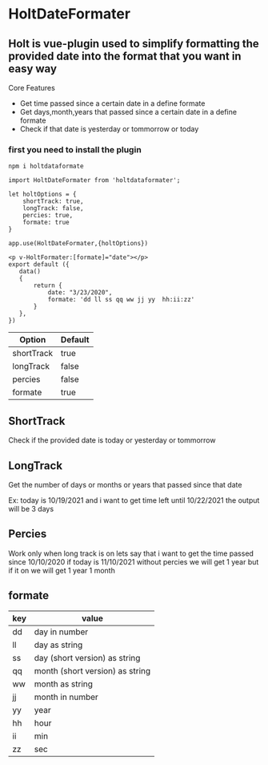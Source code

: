# HoltDateFormater

## Holt is vue-plugin used to simplify formatting the provided date into  the format that you want in easy way 

Core Features
- Get time passed since a certain date in a define formate 
- Get days,month,years that passed since a certain date in a define formate 
- Check if that date is yesterday or tommorrow or today


### first you need to install the plugin 
```
npm i holtdataformate
```
```
import HoltDateFormater from 'holtdataformater';

let holtOptions = {
    shortTrack: true,
    longTrack: false,
    percies: true,
    formate: true
}

app.use(HoltDateFormater,{holtOptions})

 ``` 
 
 ```
 <p v-HoltFormater:[formate]="date"></p>
export default ({
    data()
    {
        return {
            date: "3/23/2020",
            formate: 'dd ll ss qq ww jj yy  hh:ii:zz'
        }
    },
})
```
 
Option | Default
------------ | -------------
shortTrack| true
longTrack | false
percies   | false
formate   | true


## ShortTrack 

Check if the provided date is today or yesterday or tommorrow

## LongTrack 

Get the number of days or months or years that passed since that date 

Ex: today is 10/19/2021 and i want to get time left until 10/22/2021 the output will be 3 days

## Percies 

Work only when long track is on lets say that i want to get the time passed since  10/10/2020 if today is 11/10/2021 without percies we will get 1 year but if it on we will get 1 year 1 month

## formate 

key | value
------------ | -------------
dd | day in number 
ll | day as string
ss   | day (short version) as string 
qq   | month (short version) as string
ww   | month as string
jj   | month in number
yy   | year
hh   | hour
ii   | min
zz   | sec









